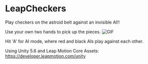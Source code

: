 # LeapCheckers
Play checkers on the astroid belt against an invisible AI!!

Use your own two hands to pick up the pieces.
<img src= "https://drive.google.com/file/d/0Byn5YpxIQMuFR241a0JoSkQxZWs/view?usp=sharing" alt="GIF">

Hit 'A' for AI mode, where red and black AIs play against each other.

Using Unity 5.6 and Leap Motion Core Assets: https://developer.leapmotion.com/unity
